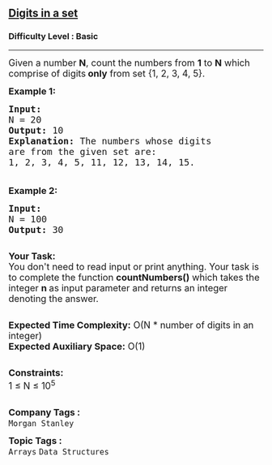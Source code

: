 <h2><a href="https://www.geeksforgeeks.org/problems/count-the-numbers2359/1?page=7&difficulty=Basic&status=unsolved&sortBy=submissions">Digits in a set</a></h2><h3>Difficulty Level : Basic</h3><hr><div class="problems_problem_content__Xm_eO"><p><span style="font-size:18px">Given a number <strong>N</strong>, count the numbers from <strong>1</strong> to <strong>N</strong> which comprise of digits<strong>&nbsp;only</strong>&nbsp;from&nbsp;set {1, 2, 3, 4,&nbsp;5}.</span></p>

<p><span style="font-size:18px"><strong>Example 1:</strong></span></p>

<pre><span style="font-size:18px"><strong>Input:
</strong>N = 20
<strong>Output:</strong> 10
<strong>Explanation:</strong> The numbers whose digits
are from the given set are:
1, 2, 3, 4, 5, 11, 12, 13, 14, 15.

</span></pre>

<p><span style="font-size:18px"><strong>Example 2:</strong></span></p>

<pre><span style="font-size:18px"><strong>Input:
</strong>N = 100
<strong>Output:</strong> 30
</span></pre>

<p><br>
<span style="font-size:18px"><strong>Your Task:</strong><br>
You don't need to read input or print anything. Your task is to complete the function&nbsp;<strong>countNumbers()</strong>&nbsp;which takes the integer&nbsp;<strong>n&nbsp;</strong>as input parameter&nbsp;and returns an integer denoting the answer.</span></p>

<p><br>
<span style="font-size:18px"><strong>Expected Time Complexity:</strong>&nbsp;O(N * number of digits in an integer)<br>
<strong>Expected Auxiliary Space:</strong>&nbsp;O(1)</span></p>

<p><br>
<span style="font-size:18px"><strong>Constraints:</strong><br>
1 ≤ N ≤ 10<sup>5</sup></span><br>
&nbsp;</p>
</div><p><span style=font-size:18px><strong>Company Tags : </strong><br><code>Morgan Stanley</code>&nbsp;<br><p><span style=font-size:18px><strong>Topic Tags : </strong><br><code>Arrays</code>&nbsp;<code>Data Structures</code>&nbsp;